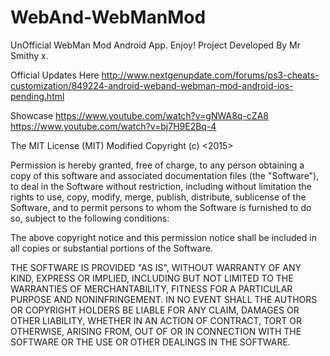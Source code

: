 # WebAnd-WebManMod
UnOfficial WebMan Mod Android App. Enjoy!
Project Developed By Mr Smithy x.

Official Updates Here
http://www.nextgenupdate.com/forums/ps3-cheats-customization/849224-android-weband-webman-mod-android-ios-pending.html

Showcase
https://www.youtube.com/watch?v=gNWA8q-cZA8
https://www.youtube.com/watch?v=bj7H9E2Bq-4

The MIT License (MIT) Modified
Copyright (c) <2015> <Mr Smithy x>

Permission is hereby granted, free of charge, to any person obtaining a copy of this software and associated documentation files (the "Software"), to deal in the Software without restriction, including without limitation the rights to use, copy, modify, merge, publish, distribute, sublicense of the Software, and to permit persons to whom the Software is furnished to do so, subject to the following conditions:

The above copyright notice and this permission notice shall be included in all copies or substantial portions of the Software.

THE SOFTWARE IS PROVIDED "AS IS", WITHOUT WARRANTY OF ANY KIND, EXPRESS OR IMPLIED, INCLUDING BUT NOT LIMITED TO THE WARRANTIES OF MERCHANTABILITY, FITNESS FOR A PARTICULAR PURPOSE AND NONINFRINGEMENT. IN NO EVENT SHALL THE AUTHORS OR COPYRIGHT HOLDERS BE LIABLE FOR ANY CLAIM, DAMAGES OR OTHER LIABILITY, WHETHER IN AN ACTION OF CONTRACT, TORT OR OTHERWISE, ARISING FROM, OUT OF OR IN CONNECTION WITH THE SOFTWARE OR THE USE OR OTHER DEALINGS IN THE SOFTWARE.
